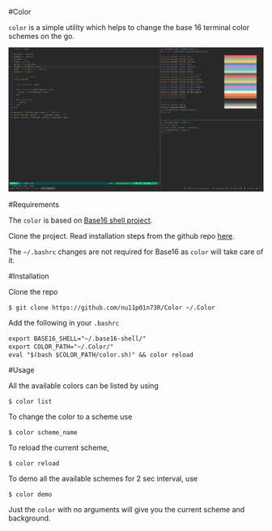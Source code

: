 #Color

`color` is a simple utility which helps to change the base 16 terminal color schemes on the go.

![screenshot](screenshot.png)

#Requirements

The `color` is based on [Base16 shell project](https://github.com/chriskempson/base16-shell). 

Clone the project. Read installation steps from the github repo [here](https://github.com/chriskempson/base16-shell#installation). 

The `~/.bashrc` changes are not required for Base16 as `color` will take care of it.


#Installation

Clone the repo

```
$ git clone https://github.com/nu11p01n73R/Color ~/.Color
```

Add the following in your `.bashrc`

```
export BASE16_SHELL="~/.base16-shell/"
export COLOR_PATH="~/.Color/"
eval "$(bash $COLOR_PATH/color.sh)" && color reload
```


#Usage

All the available colors can be listed by using

```
$ color list
```

To change the color to a scheme use

```
$ color scheme_name
```

To reload the current scheme,

```
$ color reload
```

To demo all the available schemes for 2 sec interval, use

```
$ color demo
```

Just the `color` with no arguments will give you the current scheme and background.

